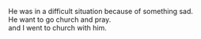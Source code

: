He was in a difficult situation because of something sad.  
He want to go church and pray.  
and I went to church with him.  
